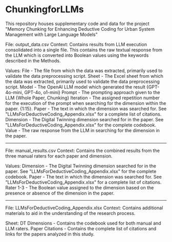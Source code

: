 # ChunkingforLLMs
This repository houses supplementary code and data for the project "Memory Chunking for Enhancing Deductive Coding for Urban System Management with Large Language Models"

File: output_data.csv
Context: Contains results from LLM execution consolidated into a single file. This contains the raw textual response from the LLM which is converted into Boolean values using the keywords described in the Methods.

Values: 
File - The file from which the data was extracted, primarily used to validate the data preprocessing script.
Sheet - The Excel sheet from which the data was extracted, primarily used to validate the data preprocessing script.
Model - The OpenAI LLM model which generated the result {GPT-4o-mini, GPT-4o, o1-mini}
Prompt - The prompting approach given to the LLM {Whole Paper, Chunking}
Iteration - The assigned repetition number for the execution of the prompt when searching for the dimension within the paper. {1:15}.
Paper - The text in which the dimension was searched for. See "LLMsForDeductiveCoding_Appendix.xlsx" for a complete list of citations.
Dimension - The Digital Twinning dimension searched for in the paper. See "LLMsForDeductiveCoding_Appendix.xlsx" for the complete codebook.
Value - The raw response from the LLM in searching for the dimension in the paper. 

---------------
File: manual_results.csv
Context: Contains the combined results from the three manual raters for each paper and dimension. 

Values: 
Dimension - The Digital Twinning dimension searched for in the paper. See "LLMsForDeductiveCoding_Appendix.xlsx" for the complete codebook.
Paper - The text in which the dimension was searched for. See "LLMsForDeductiveCoding_Appendix.xlsx" for a complete list of citations.
Rater 1-3 - The Boolean value assigned to the dimension based on the presence or absence of the dimension in the paper.

---------------
File: LLMsForDeductiveCoding_Appendix.xlsx
Context: Contains additional materials to aid in the understanding of the research process. 

Sheet:
DT Dimensions - Contains the codebook used for both manual and LLM raters.
Paper Citations - Contains the complete list of citations and links for the papers analyzed in this study. 
